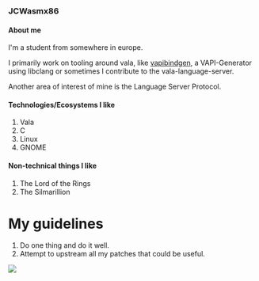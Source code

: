 ### JCWasmx86

#### About me
I'm a student from somewhere in europe.

I primarily work on tooling around vala, like [vapibindgen](https://github.com/JCWasmx86/valabindgen), a VAPI-Generator using libclang or sometimes I contribute to the vala-language-server.

Another area of interest of mine is the Language Server Protocol.


#### Technologies/Ecosystems I like
1. Vala
2. C
3. Linux
4. GNOME

#### Non-technical things I like
1. The Lord of the Rings
2. The Silmarillion

# My guidelines

1. Do one thing and do it well.
2. Attempt to upstream all my patches that could be useful.







![](https://komarev.com/ghpvc/?username=JCWasmx86&color=green)
